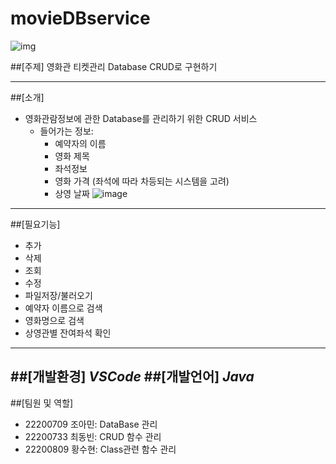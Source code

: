 # movieDBservice

![img](https://cdn.pixabay.com/photo/2017/04/29/11/35/movie-2270554__340.png)

##[주제] 영화관 티켓관리 Database CRUD로 구현하기
***

##[소개]
- 영화관람정보에 관한 Database를 관리하기 위한 CRUD 서비스
  - 들어가는 정보:
    - 예약자의 이름
    - 영화 제목
    - 좌석정보
    - 영화 가격 (좌석에 따라 차등되는 시스템을 고려)
    - 상영 날짜
![image](https://user-images.githubusercontent.com/126534280/236189753-4020ea71-2c4a-4a57-89ee-6b9996654b49.png)
---
    
##[필요기능]
- 추가
- 삭제
- 조회
- 수정
- 파일저장/불러오기 
- 예약자 이름으로 검색
- 영화명으로 검색
- 상영관별 잔여좌석 확인
---

##[개발환경] ***VSCode***
##[개발언어] ***Java*** 
---

##[팀원 및 역할]
- 22200709 조아민: DataBase 관리
- 22200733 최동빈: CRUD 함수 관리
- 22200809 황수현: Class관련 함수 관리 
